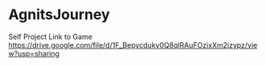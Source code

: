# AgnitsJourney
Self Project
Link to Game https://drive.google.com/file/d/1F_Bepycduky0Q8qlRAuFOzixXm2jzypz/view?usp=sharing
